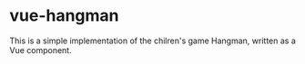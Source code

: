# vue-hangman

This is a simple implementation of the chilren's game Hangman, written as a Vue component.